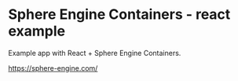# Sphere Engine Containers - react example

Example app with React + Sphere Engine Containers.

https://sphere-engine.com/
